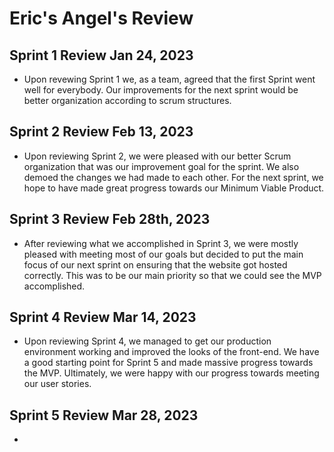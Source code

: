 # Eric's Angel's Review
## Sprint 1 Review Jan 24, 2023
- Upon revewing Sprint 1 we, as a team, agreed that the first Sprint went well for everybody. Our improvements for the next sprint would be better organization according to scrum structures.

## Sprint 2 Review Feb 13, 2023
- Upon reviewing Sprint 2, we were pleased with our better Scrum organization that was our improvement goal for the sprint. We also demoed the changes we had made to each other. For the next sprint, we hope to have made great progress towards our Minimum Viable Product.

## Sprint 3 Review Feb 28th, 2023
- After reviewing what we accomplished in Sprint 3, we were mostly pleased with meeting most of our goals but decided to put the main focus of our next sprint on ensuring that the website got hosted correctly. This was to be our main priority so that we could see the MVP accomplished.

## Sprint 4 Review Mar 14, 2023
- Upon reviewing Sprint 4, we managed to get our production environment working and improved the looks of the front-end. We have a good starting point for Sprint 5 and made massive progress towards the MVP. Ultimately, we were happy with our progress towards meeting our user stories.

## Sprint 5 Review Mar 28, 2023
- 
